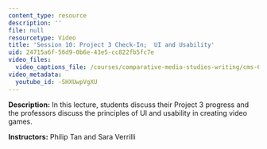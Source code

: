 ```yaml
---
content_type: resource
description: ''
file: null
resourcetype: Video
title: 'Session 10: Project 3 Check-In;  UI and Usability'
uid: 24715a6f-56d9-0b6e-43e5-cc822fb5fc7e
video_files:
  video_captions_file: /courses/comparative-media-studies-writing/cms-611j-creating-video-games-fall-2014/lecture-videos/lecture-10-ui-and-usability/-SHXUwpVgXU.vtt
video_metadata:
  youtube_id: -SHXUwpVgXU
---
```


**Description:** In this lecture, students discuss their Project 3 progress and the professors discuss the principles of UI and usability in creating video games.

**Instructors:** Philip Tan and Sara Verrilli